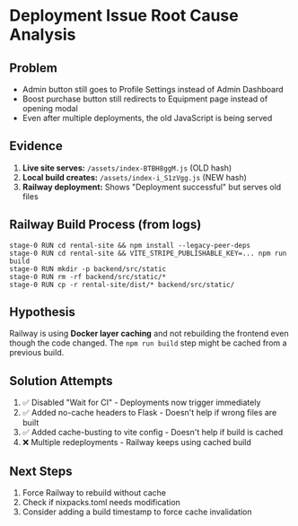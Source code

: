 # Deployment Issue Root Cause Analysis

## Problem
- Admin button still goes to Profile Settings instead of Admin Dashboard
- Boost purchase button still redirects to Equipment page instead of opening modal
- Even after multiple deployments, the old JavaScript is being served

## Evidence
1. **Live site serves:** `/assets/index-BTBH8ggM.js` (OLD hash)
2. **Local build creates:** `/assets/index-i_S1zVgg.js` (NEW hash)
3. **Railway deployment:** Shows "Deployment successful" but serves old files

## Railway Build Process (from logs)
```
stage-0 RUN cd rental-site && npm install --legacy-peer-deps
stage-0 RUN cd rental-site && VITE_STRIPE_PUBLISHABLE_KEY=... npm run build
stage-0 RUN mkdir -p backend/src/static
stage-0 RUN rm -rf backend/src/static/*
stage-0 RUN cp -r rental-site/dist/* backend/src/static/
```

## Hypothesis
Railway is using **Docker layer caching** and not rebuilding the frontend even though the code changed. The `npm run build` step might be cached from a previous build.

## Solution Attempts
1. ✅ Disabled "Wait for CI" - Deployments now trigger immediately
2. ✅ Added no-cache headers to Flask - Doesn't help if wrong files are built
3. ✅ Added cache-busting to vite config - Doesn't help if build is cached
4. ❌ Multiple redeployments - Railway keeps using cached build

## Next Steps
1. Force Railway to rebuild without cache
2. Check if nixpacks.toml needs modification
3. Consider adding a build timestamp to force cache invalidation

